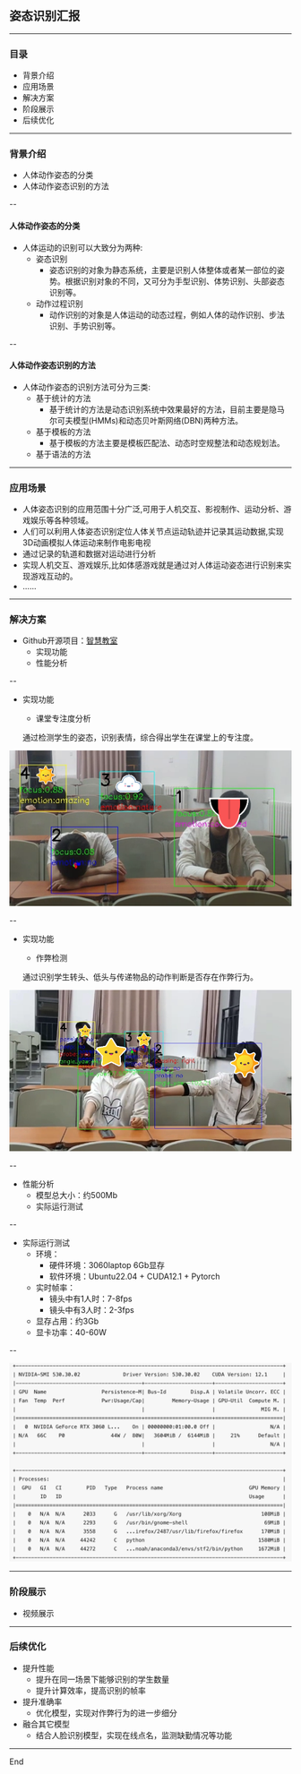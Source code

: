 ## 姿态识别汇报

----

### 目录

* 背景介绍
* 应用场景
* 解决方案
* 阶段展示
* 后续优化

----

### 背景介绍

* 人体动作姿态的分类
* 人体动作姿态识别的方法

--

#### 人体动作姿态的分类

* 人体运动的识别可以大致分为两种:
    * 姿态识别
      * 姿态识别的对象为静态系统，主要是识别人体整体或者某一部位的姿势。根据识别对象的不同，又可分为手型识别、体势识别、头部姿态识别等。
    * 动作过程识别
      * 动作识别的对象是人体运动的动态过程，例如人体的动作识别、步法识别、手势识别等。

--

#### 人体动作姿态识别的方法

* 人体动作姿态的识别方法可分为三类:
    * 基于统计的方法
      * 基于统计的方法是动态识别系统中效果最好的方法，目前主要是隐马尔可夫模型(HMMs)和动态贝叶斯网络(DBN)两种方法。
    * 基于模板的方法
      * 基于模板的方法主要是模板匹配法、动态时空规整法和动态规划法。
    * 基于语法的方法

----

### 应用场景

* 人体姿态识别的应用范围十分广泛,可用于人机交互、影视制作、运动分析、游戏娱乐等各种领域。
* 人们可以利用人体姿态识别定位人体关节点运动轨迹并记录其运动数据,实现3D动画模拟人体运动来制作电影电视
* 通过记录的轨道和数据对运动进行分析
* 实现人机交互、游戏娱乐,比如体感游戏就是通过对人体运动姿态进行识别来实现游戏互动的。
* ......

----

### 解决方案

* Github开源项目：[智慧教室](https://github.com/hongyaohongyao/smart_classroom)
  * 实现功能
  * 性能分析

--

* 实现功能
  * 课堂专注度分析

  通过检测学生的姿态，识别表情，综合得出学生在课堂上的专注度。

![image1](./resources/images/i1.png)

--

* 实现功能
  * 作弊检测
  
  通过识别学生转头、低头与传递物品的动作判断是否存在作弊行为。

![image2](resources/images/i2.png)

--

* 性能分析
  * 模型总大小：约500Mb
  * 实际运行测试

--

* 实际运行测试
  * 环境：
    * 硬件环境：3060laptop 6Gb显存
    * 软件环境：Ubuntu22.04 + CUDA12.1 + Pytorch
  * 实时帧率：
    * 镜头中有1人时：7-8fps
    * 镜头中有3人时：2-3fps
  * 显存占用：约3Gb
  * 显卡功率：40-60W

--

![i3](resources/images/i3.png)

----

### 阶段展示

* 视频展示

----

### 后续优化

* 提升性能
  * 提升在同一场景下能够识别的学生数量
  * 提升计算效率，提高识别的帧率
* 提升准确率
  * 优化模型，实现对作弊行为的进一步细分
* 融合其它模型
  * 结合人脸识别模型，实现在线点名，监测缺勤情况等功能

----

End
